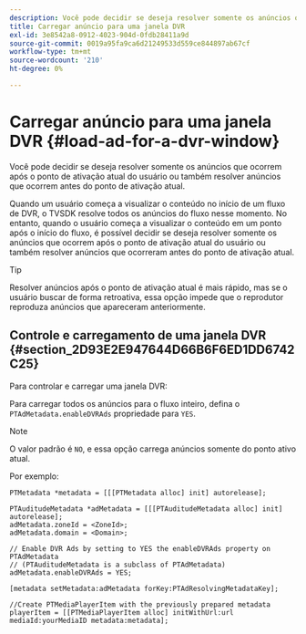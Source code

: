 ```yaml
---
description: Você pode decidir se deseja resolver somente os anúncios que ocorrem após o ponto de ativação atual do usuário ou também resolver anúncios que ocorrem antes do ponto de ativação atual.
title: Carregar anúncio para uma janela DVR
exl-id: 3e8542a8-0912-4023-904d-0fdb28411a9d
source-git-commit: 0019a95fa9ca6d21249533d559ce844897ab67cf
workflow-type: tm+mt
source-wordcount: '210'
ht-degree: 0%

---
```


# Carregar anúncio para uma janela DVR {#load-ad-for-a-dvr-window}

Você pode decidir se deseja resolver somente os anúncios que ocorrem após o ponto de ativação atual do usuário ou também resolver anúncios que ocorrem antes do ponto de ativação atual.

Quando um usuário começa a visualizar o conteúdo no início de um fluxo de DVR, o TVSDK resolve todos os anúncios do fluxo nesse momento. No entanto, quando o usuário começa a visualizar o conteúdo em um ponto após o início do fluxo, é possível decidir se deseja resolver somente os anúncios que ocorrem após o ponto de ativação atual do usuário ou também resolver anúncios que ocorreram antes do ponto de ativação atual.

>[!TIP]
>
>Resolver anúncios após o ponto de ativação atual é mais rápido, mas se o usuário buscar de forma retroativa, essa opção impede que o reprodutor reproduza anúncios que apareceram anteriormente.

## Controle e carregamento de uma janela DVR {#section_2D93E2E947644D66B6F6ED1DD6742C25}

Para controlar e carregar uma janela DVR:

Para carregar todos os anúncios para o fluxo inteiro, defina o `PTAdMetadata.enableDVRAds` propriedade para `YES`.

>[!NOTE]
>
>O valor padrão é `NO`, e essa opção carrega anúncios somente do ponto ativo atual.

Por exemplo:

```
PTMetadata *metadata = [[[PTMetadata alloc] init] autorelease]; 
 
PTAuditudeMetadata *adMetadata = [[[PTAuditudeMetadata alloc] init] autorelease];  
adMetadata.zoneId = <ZoneId>; 
adMetadata.domain = <Domain>; 
 
// Enable DVR Ads by setting to YES the enableDVRAds property on PTAdMetadata  
// (PTAuditudeMetadata is a subclass of PTAdMetadata)  
adMetadata.enableDVRAds = YES; 
 
[metadata setMetadata:adMetadata forKey:PTAdResolvingMetadataKey]; 
 
//Create PTMediaPlayerItem with the previously prepared metadata    
playerItem = [[PTMediaPlayerItem alloc] initWithUrl:url mediaId:yourMediaID metadata:metadata]; 
```

